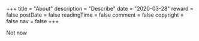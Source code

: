 +++
title = "About"
description = "Describe"
date = "2020-03-28"
reward = false
postDate = false
readingTime = false
comment = false
copyright = false
nav = false
+++

Not now
